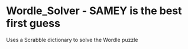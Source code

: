 # Wordle_Solver - SAMEY is the best first guess
Uses a Scrabble dictionary to solve the Wordle puzzle
